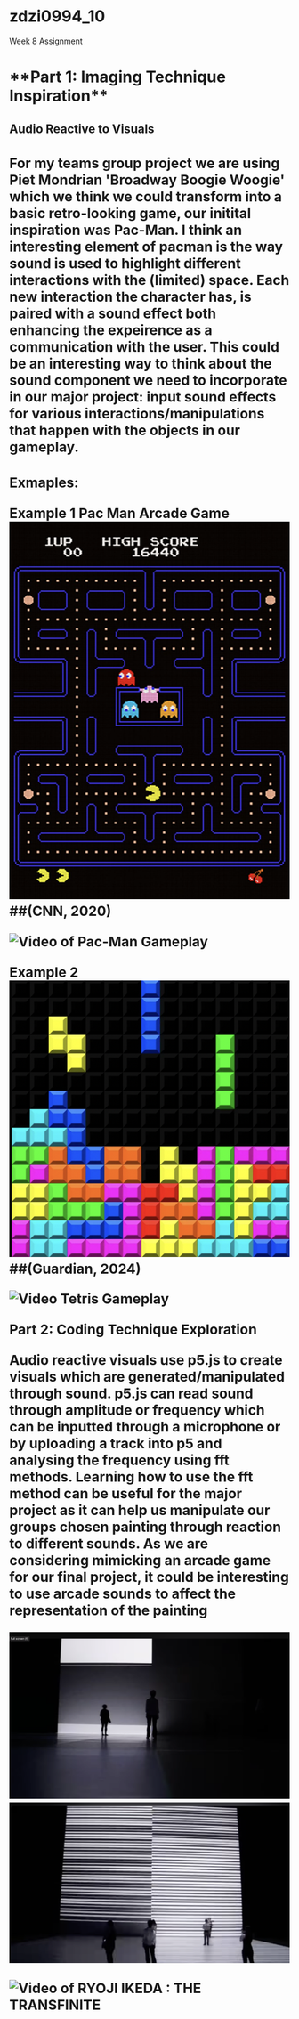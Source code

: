 # zdzi0994_10

Week 8 Assignment 

<h1>**Part 1: Imaging Technique Inspiration**</h1>

<h2>Audio Reactive to Visuals<h/2>

<h3>For my teams group project we are using Piet Mondrian 'Broadway Boogie Woogie' which we think we could transform into a basic retro-looking game, our initital inspiration was Pac-Man. I think an interesting element of pacman is the way sound is used to highlight different interactions with the (limited) space. Each new interaction the character has, is paired with a sound effect both enhancing the expeirence as a communication with the user. This could be an interesting way to think about the sound component we need to incorporate in our major project: input sound effects for various interactions/manipulations that happen with the objects in our gameplay. <h3>

**Exmaples:**

Example 1
Pac Man Arcade Game
![Image of Pac Man Game](assets/PacManScreenshot.png)
##(CNN, 2020)

![Video of Pac-Man Gameplay](https://www.youtube.com/watch?v=dScq4P5gn4A)

Example 2
![Image of Tetris](assets/TetrisScreenshot.png)
##(Guardian, 2024)

![Video Tetris Gameplay](https://www.youtube.com/watch?v=CvUK-YWYcaE)




Part 2: Coding Technique Exploration

Audio reactive visuals use p5.js to create visuals which are generated/manipulated through sound. p5.js can read sound through amplitude or frequency which can be inputted through a microphone or by uploading a track into p5 and analysing the frequency using fft methods. Learning how to use the fft method can be useful for the major project as it can help us manipulate our groups chosen painting through reaction to different sounds. As we are considering mimicking an arcade game for our final project, it could be interesting to use arcade sounds to affect the representation of the painting 



![RYOJI IKEDA : THE TRANSFINITE IMG1](assets/RYOJI1.png)
![RYOJI IKEDA : THE TRANSFINITE IMG2](assets/RYOJI2.png)

![Video of RYOJI IKEDA : THE TRANSFINITE](https://www.youtube.com/watch?v=omDK2Cm2mwo)